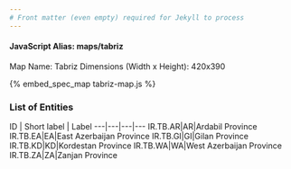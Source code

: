 ```yaml
---
# Front matter (even empty) required for Jekyll to process
---
```


#### JavaScript Alias: maps/tabriz

Map Name: Tabriz
Dimensions (Width x Height): 420x390



{% embed_spec_map tabriz-map.js %}

### List of Entities

ID | Short label | Label
---|---|---|---
IR.TB.AR|AR|Ardabil Province
IR.TB.EA|EA|East Azerbaijan Province
IR.TB.GI|GI|Gilan Province
IR.TB.KD|KD|Kordestan Province
IR.TB.WA|WA|West Azerbaijan Province
IR.TB.ZA|ZA|Zanjan Province